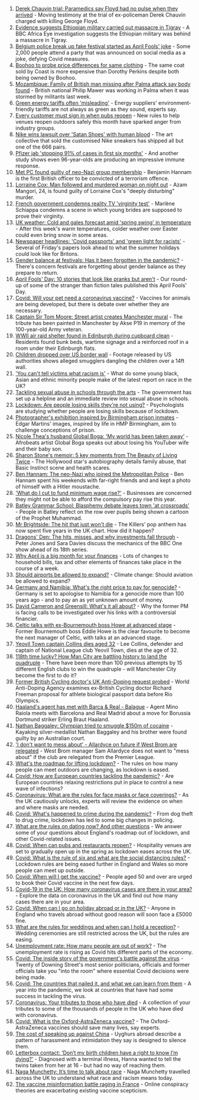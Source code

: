 1. [Derek Chauvin trial: Paramedics say Floyd had no pulse when they arrived](https://www.bbc.co.uk/news/world-us-canada-56606418) - Moving testimony at the trial of ex-policeman Derek Chauvin charged with killing George Floyd.
2. [Evidence suggests Ethiopian military carried out massacre in Tigray](https://www.bbc.co.uk/news/world-africa-56603022) - A BBC Africa Eye investigation suggests the Ethiopian military was behind a massacre in Tigray.
3. [Belgium police break up fake festival started as April Fools' joke](https://www.bbc.co.uk/news/world-europe-56606420) - Some 2,000 people attend a party that was announced on social media as a joke, defying Covid measures.
4. [Boohoo to probe price differences for same clothing](https://www.bbc.co.uk/news/business-56506859) - The same coat sold by Coast is more expensive than Dorothy Perkins despite both being owned by Boohoo.
5. [Mozambique: Family of British man missing after Palma attack say body found](https://www.bbc.co.uk/news/uk-56610692) - British national Philip Mawer was working in Palma when it was stormed by militants last week.
6. [Green energy tariffs often 'misleading'](https://www.bbc.co.uk/news/business-56602674) - Energy suppliers' environment-friendly tariffs are not always as green as they sound, experts say.
7. [Every customer must sign in when pubs reopen](https://www.bbc.co.uk/news/business-56608632) - New rules to help venues reopen outdoors safely this month have sparked anger from industry groups.
8. [Nike wins lawsuit over 'Satan Shoes' with human blood](https://www.bbc.co.uk/news/business-56609333) - The art collective that sold the customised Nike sneakers has shipped all but one of the 666 pairs.
9. [Pfizer jab 'stopping 91% of cases in first six months'](https://www.bbc.co.uk/news/health-56011982) - And another study shows even 96-year-olds are producing an impressive immune response.
10. [Met PC found guilty of neo-Nazi group membership](https://www.bbc.co.uk/news/uk-england-london-56604470) - Benjamin Hannam is the first British officer to be convicted of a terrorism offence.
11. [Lorraine Cox: Man followed and murdered woman on night out](https://www.bbc.co.uk/news/uk-england-devon-56569863) - Azam Mangori, 24, is found guilty of Lorraine Cox's "deeply disturbing" murder.
12. [French government condemns reality TV 'virginity test'](https://www.bbc.co.uk/news/world-europe-56600958) - Marlène Schiappa condemns a scene in which young brides are supposed to prove their virginity.
13. [UK weather: Cold and gales forecast amid 'spring swing' in temperature](https://www.bbc.co.uk/news/uk-56606817) - After this week's warm temperatures, colder weather over Easter could even bring snow in some areas.
14. [Newspaper headlines: 'Covid passports' and 'green light for racists'](https://www.bbc.co.uk/news/blogs-the-papers-56611274) - Several of Friday's papers look ahead to what the summer holidays could look like for Britons.
15. [Gender balance at festivals: Has it been forgotten in the pandemic?](https://www.bbc.co.uk/news/newsbeat-56591249) - There's concern festivals are forgetting about gender balance as they prepare to return.
16. [April Fools' Day: 10 stories that look like pranks but aren't](https://www.bbc.co.uk/news/uk-56597184) - Our round-up of some of the stranger than fiction tales published this April Fools' Day.
17. [Covid: Will your pet need a coronavirus vaccine?](https://www.bbc.co.uk/news/world-56602311) - Vaccines for animals are being developed, but there is debate over whether they are necessary.
18. [Captain Sir Tom Moore: Street artist creates Manchester mural](https://www.bbc.co.uk/news/uk-england-manchester-56601196) - The tribute has been painted in Manchester by Akse P19 in memory of the 100-year-old Army veteran.
19. [WWII air raid shelter found in Edinburgh during cupboard clean](https://www.bbc.co.uk/news/uk-scotland-edinburgh-east-fife-56604486) - Residents found bunk beds, wartime signage and a reinforced roof in a room under their Edinburgh flats.
20. [Children dropped over US border wall](https://www.bbc.co.uk/news/world-us-canada-56603312) - Footage released by US authorities shows alleged smugglers dangling the children over a 14ft wall.
21. ['You can't tell victims what racism is'](https://www.bbc.co.uk/news/uk-56595883) - What do some young black, Asian and ethnic minority people make of the latest report on race in the UK?
22. [Tackling sexual abuse in schools through the arts](https://www.bbc.co.uk/news/education-56597853) - The government has set up a helpline and an immediate review into sexual abuse in schools.
23. [Lockdown: Are people losing skills they're not using?](https://www.bbc.co.uk/news/education-56592099) - Psychologists are studying whether people are losing skills because of lockdown.
24. [Photographer's exhibition inspired by Birmingham prison inmates](https://www.bbc.co.uk/news/uk-england-birmingham-56089541) - Edgar Martins' images, inspired by life in HMP Birmingham, aim to challenge conceptions of prison.
25. [Nicole Thea's husband Global Boga: 'My world has been taken away’](https://www.bbc.co.uk/news/newsbeat-56594760) - Afrobeats artist Global Boga speaks out about losing his YouTuber wife and their baby son.
26. [Sharon Stone's memoir: 5 key moments from The Beauty of Living Twice](https://www.bbc.co.uk/news/entertainment-arts-56587796) - The Hollywood star's autobiography details family abuse, that Basic Instinct scene and health scares.
27. [Ben Hannam: The neo-Nazi who joined the Metropolitan Police](https://www.bbc.co.uk/news/uk-56414713) - Ben Hannam spent his weekends with far-right friends and and kept a photo of himself with a Hitler moustache.
28. ['What do I cut to fund minimum wage rise?'](https://www.bbc.co.uk/news/business-56608635) - Businesses are concerned they might not be able to afford the compulsory pay rise this year.
29. [Batley Grammar School: Blasphemy debate leaves town 'at crossroads'](https://www.bbc.co.uk/news/uk-england-leeds-56590417) - People in Batley reflect on the row over pupils being shown a cartoon of the Prophet Muhammad.
30. [Mr Brightside: The hit that just won't die](https://www.bbc.co.uk/news/entertainment-arts-56601090) - The Killers' pop anthem has now spent five years in the UK chart. How did it happen?
31. [Dragons' Den: The hits, misses, and why investments fall through](https://www.bbc.co.uk/news/entertainment-arts-56482374) - Peter Jones and Sara Davies discuss the mechanics of the BBC One show ahead of its 18th series.
32. [Why April is a big month for your finances](https://www.bbc.co.uk/news/business-56576295) - Lots of changes to household bills, tax and other elements of finances take place in the course of a week.
33. [Should airports be allowed to expand?](https://www.bbc.co.uk/news/science-environment-56567182) - Climate change: Should aviation be allowed to expand?
34. [Germany and Namibia: What's the right price to pay for genocide?](https://www.bbc.co.uk/news/stories-56583994) - Germany is set to apologise to Namibia for a genocide more than 100 years ago - and to pay an as yet unknown amount of money.
35. [David Cameron and Greensill: What's it all about?](https://www.bbc.co.uk/news/uk-politics-56578838) - Why the former PM is facing calls to be investigated over his links with a controversial financier.
36. [Celtic talks with ex-Bournemouth boss Howe at advanced stage](https://www.bbc.co.uk/sport/football/56606121) - Former Bournemouth boss Eddie Howe is the clear favourite to become the next manager of Celtic, with talks at an advanced stage.
37. [Yeovil Town captain Collins dies aged 32](https://www.bbc.co.uk/sport/football/56604703) - Lee Collins, defender and captain of National League club Yeovil Town, dies at the age of 32.
38. [118th time lucky? How Man City are battling history to land the quadruple](https://www.bbc.co.uk/sport/football/56591844) - There have been more than 100 previous attempts by 15 different English clubs to win the quadruple - will Manchester City become the first to do it?
39. [Former British Cycling doctor's UK Anti-Doping request probed](https://www.bbc.co.uk/sport/cycling/56603585) - World Anti-Doping Agency examines ex-British Cycling doctor Richard Freeman proposal for athlete biological passport data before Rio Olympics.
40. [Haaland's agent has met with Barca & Real - Balague](https://www.bbc.co.uk/sport/football/56607216) - Agent Mino Raiola meets with Barcelona and Real Madrid about a move for Borussia Dortmund striker Erling Braut Haaland.
41. [Nathan Baggaley: Olympian tried to smuggle $150m of cocaine](https://www.bbc.co.uk/news/world-australia-56607790) - Kayaking silver-medallist Nathan Baggaley and his brother were found guilty by an Australian court.
42. ['I don't want to mess about' - Allardyce on future if West Brom are relegated](https://www.bbc.co.uk/sport/football/56610132) - West Brom manager Sam Allardyce does not want to "mess about" if the club are relegated from the Premier League.
43. [What's the roadmap for lifting lockdown?](https://www.bbc.co.uk/news/explainers-52530518) - The rules on how many people can meet outdoors are changing, as lockdown is eased.
44. [Covid: How are European countries tackling the pandemic?](https://www.bbc.co.uk/news/explainers-53640249) - Are European countries relaxing restrictions put in place to control a new wave of infections?
45. [Coronavirus: What are the rules for face masks or face coverings?](https://www.bbc.co.uk/news/health-51205344) - As the UK cautiously unlocks, experts will review the evidence on when and where masks are needed.
46. [Covid: What's happened to crime during the pandemic?](https://www.bbc.co.uk/news/56463680) - From dog theft to drug crime, lockdown has led to some big changes in policing.
47. [What are the rules on dating now? And other questions](https://www.bbc.co.uk/news/world-asia-china-51176409) - We answer some of your questions about England's roadmap out of lockdown, and other Covid-related issues.
48. [Covid: When can pubs and restaurants reopen?](https://www.bbc.co.uk/news/business-52977388) - Hospitality venues are set to gradually open up in the spring as lockdown eases across the UK.
49. [Covid: What is the rule of six and what are the social distancing rules?](https://www.bbc.co.uk/news/uk-51506729) - Lockdown rules are being eased further in England and Wales so more people can meet up outside.
50. [Covid: When will I get the vaccine?](https://www.bbc.co.uk/news/health-55045639) - People aged 50 and over are urged to book their Covid vaccine in the next few days.
51. [Covid-19 in the UK: How many coronavirus cases are there in your area?](https://www.bbc.co.uk/news/uk-51768274) - Explore the data on coronavirus in the UK and find out how many cases there are in your area.
52. [Covid: When can I go on holiday abroad or in the UK?](https://www.bbc.co.uk/news/explainers-52646738) - Anyone in England who travels abroad without good reason will soon face a £5000 fine.
53. [What are the rules for weddings and when can I hold a reception?](https://www.bbc.co.uk/news/explainers-52811509) - Wedding ceremonies are still restricted across the UK, but the rules are easing.
54. [Unemployment rate: How many people are out of work?](https://www.bbc.co.uk/news/business-52660591) - The unemployment rate is rising as Covid hits different parts of the economy.
55. [Covid: The inside story of the government's battle against the virus](https://www.bbc.co.uk/news/uk-politics-56361599) - Twenty of Downing Street's most senior politicians, officials and former officials take you "into the room" where essential Covid decisions were being made.
56. [Covid: The countries that nailed it, and what we can learn from them](https://www.bbc.co.uk/news/uk-56455030) - A year into the pandemic, we look at countries that have had some success in tackling the virus.
57. [Coronavirus: Your tributes to those who have died](https://www.bbc.co.uk/news/uk-52676411) - A collection of your tributes to some of the thousands of people in the UK who have died with coronavirus.
58. [Covid: What is the Oxford-AstraZeneca vaccine?](https://www.bbc.co.uk/news/health-55302595) - The Oxford-AstraZeneca vaccines should save many lives, say experts.
59. [The cost of speaking up against China](https://www.bbc.co.uk/news/world-asia-china-56563449) - Uyghurs abroad describe a pattern of harassment and intimidation they say is designed to silence them.
60. [Letterbox contact: ‘Don’t my birth children have a right to know I’m dying?'](https://www.bbc.co.uk/news/stories-56576285) - Diagnosed with a terminal illness, Hanna wanted to tell the twins taken from her at 16 - but had no way of reaching them.
61. [Naga Munchetty: It’s time to talk about race](https://www.bbc.co.uk/news/stories-56253480) - Naga Munchetty travelled across the UK to understand what race and racism means today.
62. [The vaccine misinformation battle raging in France](https://www.bbc.co.uk/news/blogs-trending-56526265) - Online conspiracy theories are exacerbating existing vaccine scepticism.
